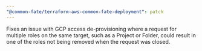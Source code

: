 ```yaml
---
"@common-fate/terraform-aws-common-fate-deployment": patch
---
```

Fixes an issue with GCP access de-provisioning where a request for multiple roles on the same target, such as a Project or Folder, could result in one of the roles not being removed when the request was closed.